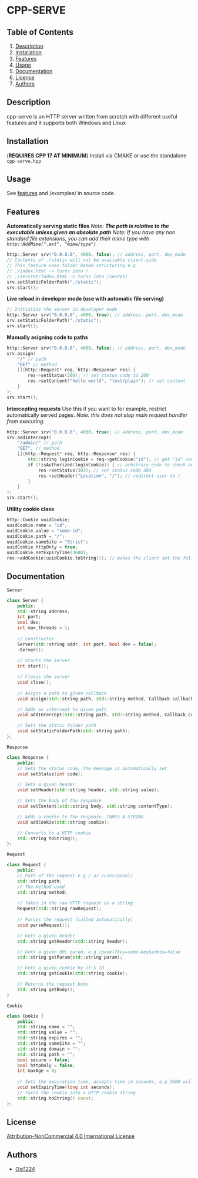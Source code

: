 # CPP-SERVE

## Table of Contents
1. [Description](#description)
2. [Installation](#installation)
3. [Features](#features)
4. [Usage](#usage)
5. [Documentation](#documentation)
6. [License](#license)
7. [Authors](#authors)

## Description
cpp-serve is an HTTP server written from scratch with different useful features and it supports both Windows and Linux

## Installation
(**REQUIRES CPP 17 AT MINIMUM**)
Install via CMAKE or use the standalone ``cpp-serve.hpp``
## Usage
See [features](#features) and /examples/ in source code.

## Features
**Automatically serving static files**
*Note: **The path is relative to the executable unless given an absolute path***
*Note: If you have any non standard file extensions, you can add their mime type with ``http::AddMime(".ext", "mime/type")``*
```cpp
http::Server srv("0.0.0.0", 4000, false); // address, port, dev_mode
// Contents of ./static will not be available client-side
// This feature uses folder based structuring e.g
// ./index.html -> turns into /
// ./sercret/index.html -> turns into /secret/
srv.setStaticFolderPath("./static");
srv.start();
```
**Live reload in developer mode (use with automatic file serving)**
```cpp
// Initialize the server in developer mode
http::Server srv("0.0.0.0", 4000, true); // address, port, dev_mode
srv.setStaticFolderPath("./static");
srv.start();
```
**Manually asigning code to paths**
```cpp
http::Server srv("0.0.0.0", 4000, false); // address, port, dev_mode
srv.assign(
	"/" // path
	"GET" // method
	[](http::Request* req, http::Response* res) {
		res->setStatus(200); // set status code to 200
		res->setContent("hello world", "text/plain"); // set content
	}
);
srv.start();
```
**Intercepting requests**
Use this if you want to for example, restrict automatically served pages.
*Note: this does not stop main request handler from executing.*
```cpp
http::Server srv("0.0.0.0", 4000, true); // address, port, dev_mode
srv.addIntercept(
	"/admin/" // path
	"GET", // method
	[](http::Request* req, http::Response* res) {
		std::string loginCookie = req->getCookie("id"); // get "id" cookie from request
		if (!isAuthorized(loginCookie)) { // arbitrary code to check authorization
			res->setStatus(303); // set status code 303
			res->setHeader("Location", "/"); // redirect user to /
		}
	}
);
srv.start();
```
**Utility cookie class**
```cpp
http::Cookie uuidCookie;
uuidCookie.name = "id";
uuidCookie.value = "some-id";
uuidCookie.path = "/";
uuidCookie.sameSite = "Strict";
uuidCookie.httpOnly = true;
uuidCookie.setExpiryTime(3600);
res->addCookie(uuidCookie.toString()); // makes the client set the following cookie
```
## Documentation
``Server``
```cpp
class Server {
	public:
	std::string address;
	int port;
	bool dev;
	int max_threads = 1;
	
	// constructor
	Server(std::string addr, int port, bool dev = false);
	~Server();
	
	// Starts the server
	int start();

	// Closes the server
	void close();
	
	// Asigns a path to given callback
	void assign(std::string path, std::string method, Callback callback);

	// Adds an intercept to given path
	void addIntercept(std::string path, std::string method, Callback callback);

	// Sets the static folder path
	void setStaticFolderPath(std::string path);
};
```

``Response``
```cpp
class Response {
	public:
	// Sets the status code, the message is automatically set
	void setStatus(int code);

	// Sets a given header
	void setHeader(std::string header, std::string value);

	// Sets the body of the response
	void setContent(std::string body, std::string contentType);

	// Adds a cookie to the response. TAKES A STRING
	void addCookie(std::string cookie);

	// Converts to a HTTP cookie
	std::string toString();
};
```
``Request``
```cpp
class Request {
	public:
	// Path of the request e.g / or /user/panel/
	std::string path;
	// The method used
	std::string method;
	
	// Takes in the raw HTTP request as a string
	Request(std::string rawRequest);
	
	// Parses the request (called automatically)
	void parseRequest();

	// Gets a given header
	std::string getHeader(std::string header);

	// Gets a given URL param, e.g /panel?key=some-key&admin=false
	std::string getParam(std::string param);

	// Gets a given cookie by it's ID
	std::string getCookie(std::string cookie);

	// Returns the request body
	std::string getBody();
}
```
``Cookie``
```cpp
class Cookie {
	public:
	std::string name = "";
	std::string value = "";
	std::string expires = "";
	std::string sameSite = "";
	std::string domain = "";
	std::string path = "";
	bool secure = false;
	bool httpOnly = false;
	int maxAge = 0;
	
	// Sets the expiration time, accepts time in seconds, e.g 3600 will make the cookie expire in 1hr
	void setExpiryTime(long int seconds);
	// Turns the cookie into a HTTP cookie string
	std::string toString() const;
};
```

## License
[Attribution-NonCommercial 4.0 International License](LICENSE.md)

## Authors
- [Oxi1224](https://github.com/oxi1224)
